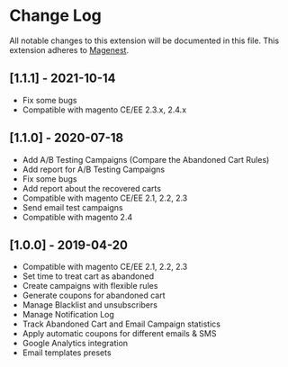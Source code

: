# Change Log
All notable changes to this extension will be documented in this file.
This extension adheres to [Magenest](http://magenest.com/).

## [1.1.1] - 2021-10-14
- Fix some bugs
- Compatible with magento CE/EE 2.3.x, 2.4.x

## [1.1.0] - 2020-07-18
- Add A/B Testing Campaigns (Compare the Abandoned Cart Rules)
- Add report for A/B Testing Campaigns
- Fix some bugs
- Add report about the recovered carts
- Compatible with magento CE/EE 2.1, 2.2, 2.3
- Send email test campaigns
- Compatible with magento 2.4

## [1.0.0] - 2019-04-20
- Compatible with magento CE/EE 2.1, 2.2, 2.3
- Set time to treat cart as abandoned
- Create campaigns with flexible rules
- Generate coupons for abandoned cart
- Manage Blacklist and unsubscribers
- Manage Notification Log
- Track Abandoned Cart and Email Campaign statistics
- Apply automatic coupons for different emails & SMS
- Google Analytics integration
- Email templates presets
